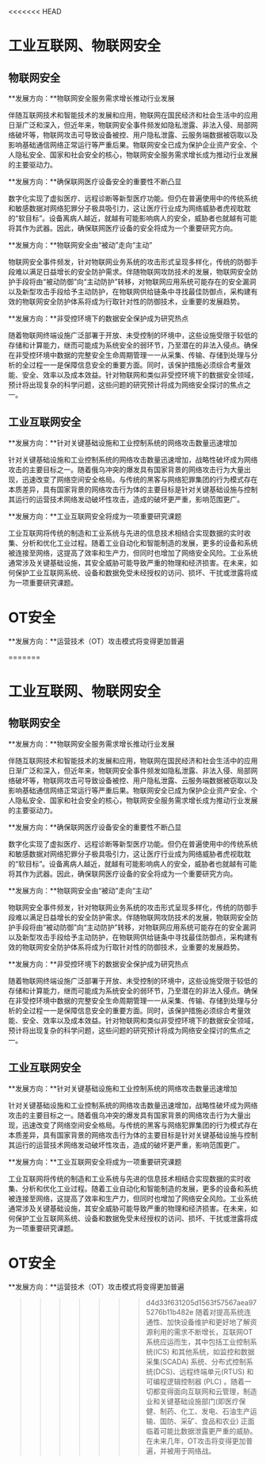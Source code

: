 <<<<<<< HEAD
# 工业互联网、物联网安全

## 物联网安全

**发展方向：**物联网安全服务需求增长推动行业发展

​		伴随互联网技术和智能技术的发展和应用，物联网在国民经济和社会生活中的应用日渐广泛和深入，但近年来，物联网安全事件频发如隐私泄露、非法入侵、局部网络破坏等，物联网攻击可导致设备被控、用户隐私泄露、云服务端数据被窃取以及影响基础通信网络正常运行等严重后果。物联网安全已成为保护企业资产安全、个人隐私安全、国家和社会安全的核心，物联网安全服务需求增长成为推动行业发展的主要驱动力。



**发展方向：**确保联网医疗设备安全的重要性不断凸显

​		数字化实现了虚拟医疗、远程诊断等新型医疗功能。但仍在普遍使用中的传统系统和敏感数据对网络犯罪分子极具吸引力，这让医疗行业成为网络威胁者虎视耽耽的“软目标”。设备离病人越近，就越有可能影响病人的安全，威胁者也就越有可能将其作为武器。因此，确保联网医疗设备的安全将成为一个重要研究方向。



**发展方向：**物联网安全由“被动”走向“主动”

​		物联网安全事件频发，针对物联网业务系统的攻击形式呈现多样化，传统的防御手段难以满足日益增长的安全防护需求。伴随物联网攻防技术的发展，物联网安全防护手段将由“被动防御”向“主动防护”转移，对物联网应用系统可能存在的安全漏洞以及新型攻击手段给予主动防护，在物联网供给链条中寻找最佳防御点，采构建有效的物联网安全防护体系将成为行取针对性的防御技术，业重要的发展趋势。



**发展方向：**非受控环境下的数据安全保护成为研究热点

​		随着物联网终端设施广泛部署于开放、未受控制的环境中，这些设施受限于较低的存储和计算能力，继而可能成为系统安全的弱环节，乃至潜在的非法入侵点。确保在非受控环境中数据的完整安全生命周期管理一一从采集、传输、存储到处理与分析的全过程一一是保障信息安全的重要方面。同时，该保护措施必须综合考量效能、安全、效率以及成本效益。针对物联网和类似非受控环境下的数据安全领域，预计将出现复杂的科学问题，这些问题的研究预计将成为网络安全探讨的焦点之一。



## 工业互联网安全

**发展方向：**针对关键基础设施和工业控制系统的网络攻击数量迅速增加

​		针对关键基础设施和工业控制系统的网络攻击数量迅速增加，战略性破坏成为网络攻击的主要目标之一。随着俄乌冲突的爆发具有国家背景的网络攻击行为大量出现，迅速改变了网络空间安全格局。与传统的黑客与网络犯罪集团的行为模式存在本质差异，具有国家背景的网络攻击行为体的主要目标是针对关键基础设施与控制其运行的运营技术网络发动破坏性攻击，造成的破坏更严重，影响范围更广。



**发展方向：**工业互联网安全将成为一项重要研究课题

​		工业互联网将传统的制造和工业系统与先进的信息技术相结合实现数据的实时收集、分析和优化工业过程。随着工业自动化和智能制造的发展，更多的设备和系统被连接至网络，这提高了效率和生产力，但同时也增加了网络安全风险。工业系统通常涉及关键基础设施，其安全威胁可能导致严重的物理和经济损害。在未来，如何保护工业互联网系统、设备和数据免受未经授权的访问、损坏、干扰或泄露将成为一项重要研究课题。



# OT安全

**发展方向：**运营技术（OT）攻击模式将变得更加普遍

=======
# 工业互联网、物联网安全

## 物联网安全

**发展方向：**物联网安全服务需求增长推动行业发展

​		伴随互联网技术和智能技术的发展和应用，物联网在国民经济和社会生活中的应用日渐广泛和深入，但近年来，物联网安全事件频发如隐私泄露、非法入侵、局部网络破坏等，物联网攻击可导致设备被控、用户隐私泄露、云服务端数据被窃取以及影响基础通信网络正常运行等严重后果。物联网安全已成为保护企业资产安全、个人隐私安全、国家和社会安全的核心，物联网安全服务需求增长成为推动行业发展的主要驱动力。



**发展方向：**确保联网医疗设备安全的重要性不断凸显

​		数字化实现了虚拟医疗、远程诊断等新型医疗功能。但仍在普遍使用中的传统系统和敏感数据对网络犯罪分子极具吸引力，这让医疗行业成为网络威胁者虎视耽耽的“软目标”。设备离病人越近，就越有可能影响病人的安全，威胁者也就越有可能将其作为武器。因此，确保联网医疗设备的安全将成为一个重要研究方向。



**发展方向：**物联网安全由“被动”走向“主动”

​		物联网安全事件频发，针对物联网业务系统的攻击形式呈现多样化，传统的防御手段难以满足日益增长的安全防护需求。伴随物联网攻防技术的发展，物联网安全防护手段将由“被动防御”向“主动防护”转移，对物联网应用系统可能存在的安全漏洞以及新型攻击手段给予主动防护，在物联网供给链条中寻找最佳防御点，采构建有效的物联网安全防护体系将成为行取针对性的防御技术，业重要的发展趋势。



**发展方向：**非受控环境下的数据安全保护成为研究热点

​		随着物联网终端设施广泛部署于开放、未受控制的环境中，这些设施受限于较低的存储和计算能力，继而可能成为系统安全的弱环节，乃至潜在的非法入侵点。确保在非受控环境中数据的完整安全生命周期管理一一从采集、传输、存储到处理与分析的全过程一一是保障信息安全的重要方面。同时，该保护措施必须综合考量效能、安全、效率以及成本效益。针对物联网和类似非受控环境下的数据安全领域，预计将出现复杂的科学问题，这些问题的研究预计将成为网络安全探讨的焦点之一。



## 工业互联网安全

**发展方向：**针对关键基础设施和工业控制系统的网络攻击数量迅速增加

​		针对关键基础设施和工业控制系统的网络攻击数量迅速增加，战略性破坏成为网络攻击的主要目标之一。随着俄乌冲突的爆发具有国家背景的网络攻击行为大量出现，迅速改变了网络空间安全格局。与传统的黑客与网络犯罪集团的行为模式存在本质差异，具有国家背景的网络攻击行为体的主要目标是针对关键基础设施与控制其运行的运营技术网络发动破坏性攻击，造成的破坏更严重，影响范围更广。



**发展方向：**工业互联网安全将成为一项重要研究课题

​		工业互联网将传统的制造和工业系统与先进的信息技术相结合实现数据的实时收集、分析和优化工业过程。随着工业自动化和智能制造的发展，更多的设备和系统被连接至网络，这提高了效率和生产力，但同时也增加了网络安全风险。工业系统通常涉及关键基础设施，其安全威胁可能导致严重的物理和经济损害。在未来，如何保护工业互联网系统、设备和数据免受未经授权的访问、损坏、干扰或泄露将成为一项重要研究课题。



# OT安全

**发展方向：**运营技术（OT）攻击模式将变得更加普遍

>>>>>>> d4d33f631205d1563f57567aea975276b11b482e
​		随着对提高系统连通性、加快设备维护和更好地了解资源利用的需求不断增长，互联网OT系统应运而生，其中包括工业控制系统(ICS) 和其他系统，如监控和数据采集(SCADA) 系统、分布式控制系统(DCS)、远程终端单元(RTUS) 和可编程逻辑控制器 (PLC) 。随着一切都变得面向互联网和云管理，制造业和关键基础设施部门(即医疗保健、制药、化工、发电、石油生产运输、国防、采矿、食品和农业) 正面临着可能比数据泄露更严重的威胁。在未来几年，OT攻击将变得更加普遍，并被用于网络战。